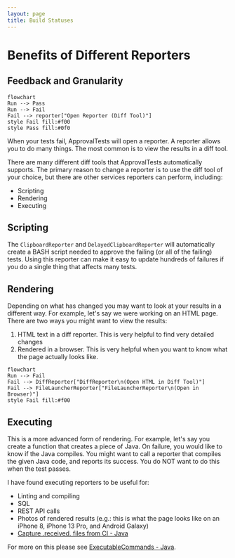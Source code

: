 ```yaml
---
layout: page
title: Build Statuses
---
```

<a id="top"></a>
# Benefits of Different Reporters

## Feedback and Granularity
```mermaid
flowchart
Run --> Pass
Run --> Fail
Fail --> reporter["Open Reporter (Diff Tool)"]
style Fail fill:#f00
style Pass fill:#0f0
```

When your tests fail, ApprovalTests will open a reporter.
A reporter allows you to do many things.
The most common is to view the results in a diff tool.

There are many different diff tools that ApprovalTests automatically supports.
The primary reason to change a reporter is to use the diff tool of your choice, 
but there are other services reporters can perform, including: 
* Scripting
* Rendering
* Executing

## Scripting
The `ClipboardReporter` and `DelayedClipboardReporter` will automatically create a BASH script needed to approve the failing (or all of the failing) tests.
Using this reporter can make it easy to update hundreds of failures if you do a single thing that affects many tests.

## Rendering
Depending on what has changed you may want to look at your results in a different way.
For example, let's say we were working on an HTML page.
There are two ways you might want to view the results:
1. HTML text in a diff reporter. 
This is very helpful to find very detailed changes
2. Rendered in a browser.
This is very helpful when you want to know what the page actually looks like.

```mermaid
flowchart
Run --> Fail
Fail --> DiffReporter["DiffReporter\n(Open HTML in Diff Tool)"]
Fail --> FileLauncherReporter["FileLauncherReporter\n(Open in Browser)"]
style Fail fill:#f00
```

## Executing
This is a more advanced form of rendering.
For example, let's say you create a function that creates a piece of Java.
On failure, you would like to know if the Java compiles.
You might want to call a reporter that compiles the given Java code, and reports its success.
You do NOT want to do this when the test passes.

I have found executing reporters to be useful for:
* Linting and compiling
* SQL
* REST API calls
* Photos of rendered results (e.g.: this is what the page looks like on an iPhone 8, iPhone 13 Pro, and Android Galaxy)
* [Capture .received. files from CI - Java](https://github.com/approvals/ApprovalTests.Java/tree/master/approvaltests/docs/how_to/CaptureFilesFromCI.md)

For more on this please see [ExecutableCommands - Java](https://github.com/approvals/ApprovalTests.Java/tree/master/approvaltests/docs/how_to/PatternsForTestingDataAccessAndRendering.md#the-executablecommand-interface).
